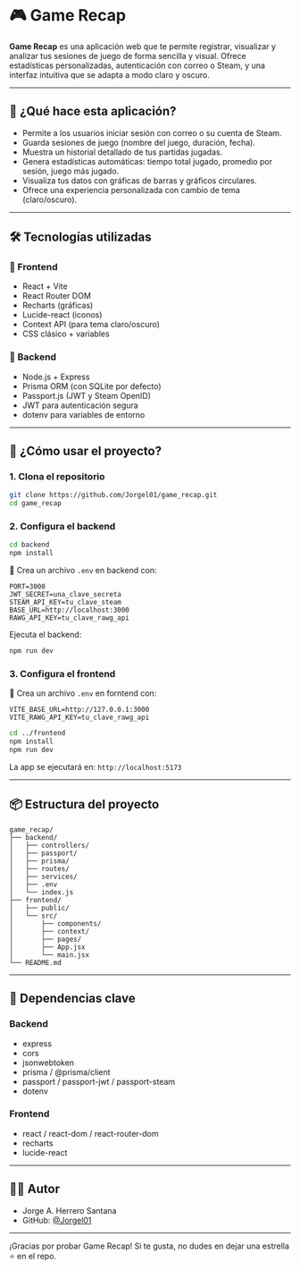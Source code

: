 # 🎮 Game Recap

**Game Recap** es una aplicación web que te permite registrar, visualizar y analizar tus sesiones de juego de forma sencilla y visual. Ofrece estadísticas personalizadas, autenticación con correo o Steam, y una interfaz intuitiva que se adapta a modo claro y oscuro.

---

## 🚀 ¿Qué hace esta aplicación?

- Permite a los usuarios iniciar sesión con correo o su cuenta de Steam.
- Guarda sesiones de juego (nombre del juego, duración, fecha).
- Muestra un historial detallado de tus partidas jugadas.
- Genera estadísticas automáticas: tiempo total jugado, promedio por sesión, juego más jugado.
- Visualiza tus datos con gráficas de barras y gráficos circulares.
- Ofrece una experiencia personalizada con cambio de tema (claro/oscuro).

---

## 🛠️ Tecnologías utilizadas

### 🔹 Frontend

- React + Vite
- React Router DOM
- Recharts (gráficas)
- Lucide-react (iconos)
- Context API (para tema claro/oscuro)
- CSS clásico + variables

### 🔸 Backend

- Node.js + Express
- Prisma ORM (con SQLite por defecto)
- Passport.js (JWT y Steam OpenID)
- JWT para autenticación segura
- dotenv para variables de entorno

---

## 🧪 ¿Cómo usar el proyecto?

### 1. Clona el repositorio

```bash
git clone https://github.com/Jorgel01/game_recap.git
cd game_recap
```

### 2. Configura el backend

```bash
cd backend
npm install
```

🔑 Crea un archivo `.env` en backend con:

```
PORT=3000
JWT_SECRET=una_clave_secreta
STEAM_API_KEY=tu_clave_steam
BASE_URL=http://localhost:3000
RAWG_API_KEY=tu_clave_rawg_api
```

Ejecuta el backend:

```bash
npm run dev
```

### 3. Configura el frontend

🔑 Crea un archivo `.env` en forntend con:

```
VITE_BASE_URL=http://127.0.0.1:3000
VITE_RAWG_API_KEY=tu_clave_rawg_api
```

```bash
cd ../frontend
npm install
npm run dev
```

La app se ejecutará en: `http://localhost:5173`

---

## 📦 Estructura del proyecto

```
game_recap/
├── backend/
│   ├── controllers/
│   ├── passport/
│   ├── prisma/
│   ├── routes/
│   ├── services/
│   ├── .env
│   └── index.js
├── frontend/
│   ├── public/
│   └── src/
│       ├── components/
│       ├── context/
│       ├── pages/
│       ├── App.jsx
│       └── main.jsx
└── README.md
```

---

## 🧾 Dependencias clave

### Backend

- express
- cors
- jsonwebtoken
- prisma / @prisma/client
- passport / passport-jwt / passport-steam
- dotenv

### Frontend

- react / react-dom / react-router-dom
- recharts
- lucide-react

---

## 👨‍💻 Autor

- Jorge A. Herrero Santana  
- GitHub: [@Jorgel01](https://github.com/Jorgel01)

---

¡Gracias por probar Game Recap! Si te gusta, no dudes en dejar una estrella ⭐ en el repo.
